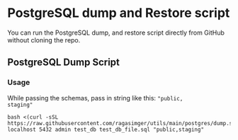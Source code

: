 # PostgreSQL dump and Restore script
You can run the PostgreSQL dump, and restore script directly from GitHub without cloning the repo.

## PostgreSQL Dump Script

### Usage

While passing the schemas, pass in string like this: <code>"public, staging"</code>

```
bash <(curl -sSL https://raw.githubusercontent.com/ragasimger/utils/main/postgres/dump.sh) localhost 5432 admin test_db test_db_file.sql "public,staging"
```
